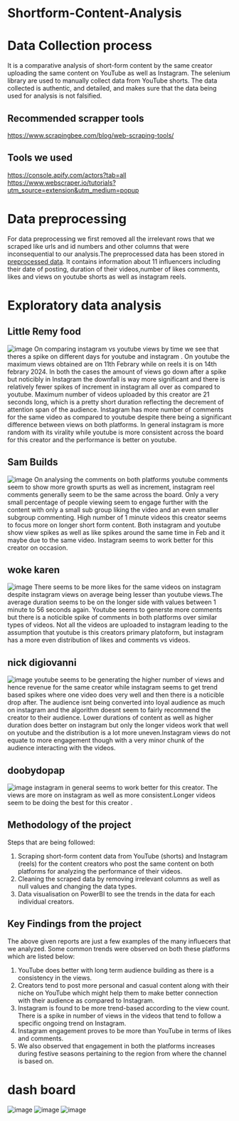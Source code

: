 # Shortform-Content-Analysis
# Data Collection process 
It is a comparative analysis of short-form content by the same creator uploading the same content on YouTube as well as Instagram. The selenium library are used to manually collect data from YouTube shorts. The data collected is authentic, and detailed, and makes sure that the data being used for analysis is not falsified.
## Recommended scrapper tools 
https://www.scrapingbee.com/blog/web-scraping-tools/
## Tools we used
https://console.apify.com/actors?tab=all
https://www.webscraper.io/tutorials?utm_source=extension&utm_medium=popup
# Data preprocessing 
For data preprocessing we first removed all the irrelevant rows that we scraped like urls and id numbers and other columns that were inconsequential to our analysis.The preprocessed data has been stored in [preprocessed data](url). It contains information about 11 influencers including their date of posting, duration of their videos,number of likes comments, likes and views on youtube shorts as well as instagram reels.


# Exploratory data analysis
## Little Remy food
![image](https://github.com/maulshreegarg/shortform-content-analysis/assets/98210535/465f5554-24a5-4d8f-8e21-72335b3f65ec)
On comparing instagram vs youtube views by time we see that theres a spike on different days for youtube and instagram . On youtube the maximum views obtained are on 11th Febrary while on reels it is on 14th febrary 2024. In both the cases the amount of views go down after a spike but noticibly in Instagram the downfall is way more significant and there is relatively fewer spikes of increment in instagram all over as compared to youtube. 
Maximum number of videos uploaded by this creator are 21 seconds long, which is a pretty short duration reflecting the decrement of attention span of the audience. Instagram has more number of comments for the same video as compared to youtube despite there being a significant difference between views on both platforms.
In general instagram is more random with its virality while youtube is more consistent across the board for this creator and the performance is better on youtube.

## Sam Builds
![image](https://github.com/maulshreegarg/shortform-content-analysis/assets/98210535/25f297d6-0e85-42ca-862b-d5802661b398)
On analysing the comments on both platforms youtube comments seem to show more growth spurts as well as increment, instagram reel comments generally seem to be the same across the board. Only a very small percentage of people viewing seem to engage further with the content with only a small sub group liking the video and an even smaller subgroup commenting. High number of 1 minute videos this creator seems to focus more on longer short form content. Both instagram and youtube show view spikes as well as like spikes around the same time in Feb and it maybe due to the same video. Instagram seems to work better for this creator on occasion.

## woke karen
![image](https://github.com/maulshreegarg/shortform-content-analysis/assets/98210535/6dfab2eb-e357-4998-926d-55dea2e04880)
There seems to be more likes for the same videos on instagram despite instagram views on average being lesser than youtube views.The average duration seems to be on the longer side with values between 1 minute to 56 seconds again. Youtube seems to generste more comments but there is a noticible spike of comments in both platforms over similar types of videos. Not all the videos are uploaded to instagram leading to the assumption that youtube is this creators primary platoform, but instagram has a more even distribution of likes and comments vs videos.

## nick digiovanni
![image](https://github.com/maulshreegarg/shortform-content-analysis/assets/98210535/3ff7a1c8-9f5e-455e-b442-68290dc628f1)
youtube seems to be generating the higher number of views and hence revenue for the same creator while instagram seems to get trend based spikes where one video does very well and then there is a noticible drop after. The audience isnt being converted into loyal audience as much on instagram and the algorithm doesnt seem to fairly recommend the creator to their audience. Lower durations of content as well as higher duration does better on instagram but only the longer videos work that well on youtube and the distribution is a lot more uneven.Instagram views do not equate to more engagement though with a very minor chunk of the audience interacting with the videos.
## doobydopap
![image](https://github.com/maulshreegarg/shortform-content-analysis/assets/98210535/6c92d328-e103-4a7a-bcb2-f95090abf451)
instagram in general seems to work better for this creator. The views are more on instagram as well as more consistent.Longer videos seem to be doing the best for this creator . 
## Methodology of the project
Steps that are being followed:
1. Scraping short-form content data from YouTube (shorts) and Instagram (reels) for the content creators who post the same content on both platforms for analyzing the performance of their videos.
2. Cleaning the scraped data by removing irrelevant columns as well as null values and changing the data types.
3. Data visualisation on PowerBI to see the trends in the data for each individual creators.


## Key Findings from the project
The above given reports are just a few examples of the many influecers that we analyzed. Some common trends were observed on both these platforms which are listed below:
1. YouTube does better with long term audience building as there is a consistency in the views.
2. Creators tend to post more personal and casual content along with their niche on YouTube which might help them to make better connection with their audience as compared to Instagram.
3. Instagram is found to be more trend-based according to the view count. There is a spike in number of views in the videos that tend to follow a specific ongoing trend on Instagram.
4. Instagram engagement proves to be more than YouTube in terms of likes and comments. 
5. We also observed that engagement in both the platforms increases during festive seasons pertaining to the region from where the channel is based on.

# dash board
![image](https://github.com/maulshreegarg/shortform-content-analysis/assets/98210535/c7f7df08-7d83-4d58-a2b8-7201e1dfac46)
![image](https://github.com/maulshreegarg/shortform-content-analysis/assets/98210535/b7d57c88-fc83-497c-9feb-3be11c5471d6)
![image](https://github.com/maulshreegarg/shortform-content-analysis/assets/98210535/a5ac579a-6dfa-4d89-bd9b-26cc46195607)


